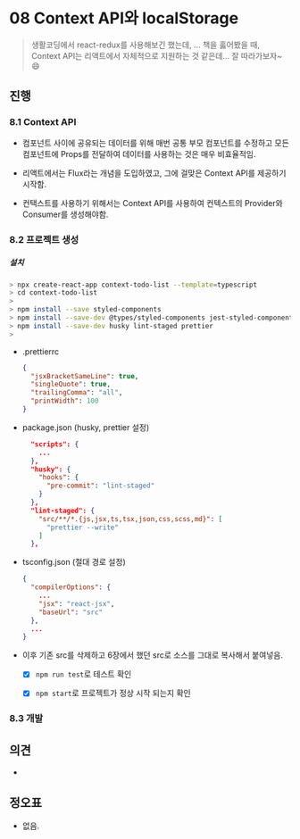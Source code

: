 # 08 Context API와 localStorage

> 생활코딩에서 react-redux를 사용해보긴 했는데, ... 책을 훓어봤을 때, Context API는 리액트에서 자체적으로 지원하는 것 같은데... 잘 따라가보자~ 😄
> 

## 진행

### 8.1 Context API

* 컴포넌트 사이에 공유되는 데이터를 위해 매번 공통 부모 컴포넌트를 수정하고 모든 컴포넌트에 Props를 전달하여 데이터를 사용하는 것은 매우 비효율적임.

* 리액트에서는 Flux라는 개념을 도입하였고, 그에 걸맞은 Context API를 제공하기 시작함.

* 컨택스트를 사용하기 위해서는 Context API를 사용하여 컨텍스트의 Provider와 Consumer를 생성해야함.

  

### 8.2 프로젝트 생성

##### 설치

```bash
> npx create-react-app context-todo-list --template=typescript
> cd context-todo-list
>
> npm install --save styled-components
> npm install --save-dev @types/styled-components jest-styled-components
> npm install --save-dev husky lint-staged prettier
>
```

* .prettierrc

  ```json
  {
    "jsxBracketSameLine": true,
    "singleQuote": true,
    "trailingComma": "all",
    "printWidth": 100
  }
  ```

* package.json (husky, prettier 설정)

  ```json
    "scripts": {
      ...
    },
    "husky": {
      "hooks": {
        "pre-commit": "lint-staged"
      }
    },
    "lint-staged": {
      "src/**/*.{js,jsx,ts,tsx,json,css,scss,md}": [
        "prettier --write"
      ]
    },
  ```

* tsconfig.json (절대 경로 설정)

  ```json
  {
    "compilerOptions": {
      ...
      "jsx": "react-jsx",
      "baseUrl": "src"
    },
    ...
  }
  ```
  
* 이후 기존 src를 삭제하고 6장에서 했던 src로 소스를 그대로 복사해서 붙여넣음.

  - [x] `npm run test`로 테스트 확인

  - [x] `npm start`로 프로젝트가 정상 시작 되는지 확인



### 8.3 개발








## 의견

* 
  

## 정오표

* 없음.
